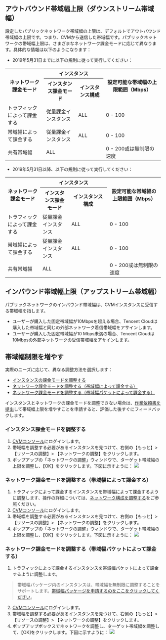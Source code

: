 ## アウトバウンド帯域幅上限（ダウンストリーム帯域幅）

設定したパブリックネットワーク帯域幅の上限は、デフォルトでアウトバウンド帯域幅の上限です。つまり、CVMから送信した帯域幅です。パブリックネットワークの帯域幅上限は、さまざまなネットワーク課金モードに応じて異なります。具体的な情報は以下のようになります：
- 2019年5月31日までに以下の規則に従って実行してください：
<table>
<tr><th rowspan="2">ネットワーク課金モード</th><th colspan="2">インスタンス</th><th rowspan="2">設定可能な帯域幅の上限範囲（Mbps）</th></tr>
<tr><th>インスタンス課金モード</th><th>インスタンス構成</th></tr>
<tr><td>トラフィックによって課金する</td><td>従量課金インスタンス</td><td>ALL</td><td>0 - 100</td></tr>
<tr><td>帯域幅によって課金する</td><td>従量課金インスタンス</td><td>ALL</td><td>0 - 100</td></tr>
<tr><td>共有帯域幅</td><td colspan="2">ALL</td><td>0 - 200或は無制限の速度</td></tr>
</table>

- 2019年5月31日以降、以下の規則に従って実行してください：
<table>
<tr><th rowspan="2">ネットワーク課金モード</th><th colspan="2">インスタンス</th><th rowspan="2">設定可能な帯域幅の上限範囲（Mbps）</th></tr>
<tr><th style="width: 18.5607%;">インスタンス課金モード</th><th style="width: 24.5814%;">インスタンス構成</th></tr>
<tr><td>トラフィックによって課金する</td><td>従量課金インスタンス</td><td>ALL</td><td>0 - 100</td></tr>
<tr><td>帯域幅によって課金する</td><td>従量課金インスタンス</td><td>ALL</td><td>0 - 100</td></tr>
<tr><td>共有帯域幅</td><td colspan="2">ALL</td><td>0 - 200或は無制限の速度</td></tr>
</table>


## インバウンド帯域幅上限（アップストリーム帯域幅）

パブリックネットワークのインバウンド帯域幅は、CVMインスタンスに受信する帯域幅を指します。
- ユーザーが購入した固定帯域幅が10Mbpsを超える場合、Tencent Cloudは購入した帯域幅と同じの外部ネットワーク着信帯域幅をアサインします。
- ユーザーが購入した固定帯域幅が10 Mbps未満の場合、Tencent Cloudは10Mbpsの外部ネットワークの受信帯域幅をアサインします。

## 帯域幅制限を増やす

実際のニーズに応じて、異なる調整方法を選択します：
- [インスタンスの課金モードを調整する](#AdjustInstanceMode)
- [ネットワーク課金モードを調整する（帯域幅によって課金する）](#AdjustNetworkModeByBandwidth)
- [ネットワーク課金モードを調整する（帯域幅パケットによって課金する）](#AdjustNetworkModeByBandwidthPackage)

インスタンスとネットワークの課金モードを調整できない場合は、[作業依頼書を提出](https://console.cloud.tencent.com/workorder/category?level1_id=6&level2_id=7&source=0&data_title=%E4%BA%91%E6%9C%8D%E5%8A%A1%E5%99%A8%20CVM&step=1)して帯域幅上限を増やすことを申請すると、評価した後すぐにフィードバックします。

<span id="AdjustInstanceMode"></span>
### インスタンス課金モードを調整する

1. [CVMコンソール](https://console.cloud.tencent.com/cvm/index)にログインします。
2. 帯域幅を調整する必要があるインスタンスを見つけて、右側の【もっと】> 【リソースの調整】> 【ネットワークの調整】をクリックします。
3. ポップアップの「ネットワークの調整」ウィンドウで、ターゲット帯域幅の上限を調整し、【OK】をクリックします。下図に示すように：
![](https://main.qcloudimg.com/raw/853916b57df665bc5e1ee1e322ff0d92.png)

<span id="AdjustNetworkModeByBandwidth"></span>
### ネットワーク課金モードを調整する（帯域幅によって課金する）

1. トラフィックによって課金するインスタンスを帯域幅によって課金するように調整します、操作の詳細については、[ネットワーク構成を調整する](https://intl.cloud.tencent.com/document/product/213/15517)をご参照ください。
2. [CVMコンソール](https://console.cloud.tencent.com/cvm/index)にログインします。
3. 帯域幅を調整する必要があるインスタンスを見つけて、右側の【もっと】> 【リソースの調整】> 【ネットワークの調整】をクリックします。
4. ポップアップの「ネットワークの調整」ウィンドウで、ターゲット帯域幅の上限を調整し、【OK】をクリックします。下図に示すように：
![](https://main.qcloudimg.com/raw/9371e74fc8a2816390a872fcbb46e4fa.png)

<span id="AdjustNetworkModeByBandwidthPackage"></span>
### ネットワーク課金モードを調整する（帯域幅パケットによって課金する）

1. トラフィックによって課金するインスタンスを帯域幅パケットによって課金するように調整します。
> 帯域幅パッケージ内のインスタンスは、帯域幅を無制限に調整することをサポートします。[帯域幅パッケージを申請するのをここをクリックしてください](https://cloud.tencent.com/act/apply/bwp_apply)。
>
2. [CVMコンソール](https://console.cloud.tencent.com/cvm/index)にログインします。
3. 帯域幅を調整する必要があるインスタンスを見つけて、右側の【もっと】> 【リソースの調整】> 【ネットワークの調整】をクリックします。
4. ポップアップボックスでネットワークを調整し、ターゲット帯域幅を調整して、【OK]をクリックします。下図に示すように：
![](https://main.qcloudimg.com/raw/b05d6c586d2d21b75d83df8d71fe3873.png) 

